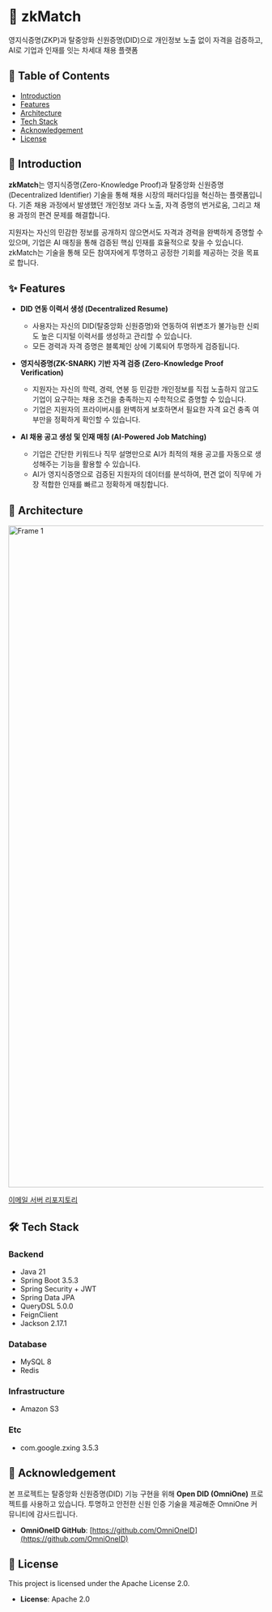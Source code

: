 # 🚀 zkMatch

영지식증명(ZKP)과 탈중앙화 신원증명(DID)으로 개인정보 노출 없이 자격을 검증하고, AI로 기업과 인재를 잇는 차세대 채용 플랫폼

## 📖 Table of Contents

  - [Introduction](https://www.google.com/search?q=%23introduction)
  - [Features](https://www.google.com/search?q=%23features)
  - [Architecture](https://www.google.com/search?q=%23Architecture)
  - [Tech Stack](https://www.google.com/search?q=%23tech-stack)
  - [Acknowledgement](https://www.google.com/search?q=%23acknowledgement)
  - [License](https://www.google.com/search?q=%23license)

## 🌟 Introduction

**zkMatch**는 영지식증명(Zero-Knowledge Proof)과 탈중앙화 신원증명(Decentralized Identifier) 기술을 통해 채용 시장의 패러다임을 혁신하는 플랫폼입니다. 기존 채용 과정에서 발생했던 개인정보 과다 노출, 자격 증명의 번거로움, 그리고 채용 과정의 편견 문제를 해결합니다.

지원자는 자신의 민감한 정보를 공개하지 않으면서도 자격과 경력을 완벽하게 증명할 수 있으며, 기업은 AI 매칭을 통해 검증된 핵심 인재를 효율적으로 찾을 수 있습니다. zkMatch는 기술을 통해 모든 참여자에게 투명하고 공정한 기회를 제공하는 것을 목표로 합니다.

## ✨ Features

  - **DID 연동 이력서 생성 (Decentralized Resume)**

      - 사용자는 자신의 DID(탈중앙화 신원증명)와 연동하여 위변조가 불가능한 신뢰도 높은 디지털 이력서를 생성하고 관리할 수 있습니다.
      - 모든 경력과 자격 증명은 블록체인 상에 기록되어 투명하게 검증됩니다.

  - **영지식증명(ZK-SNARK) 기반 자격 검증 (Zero-Knowledge Proof Verification)**

      - 지원자는 자신의 학력, 경력, 연봉 등 민감한 개인정보를 직접 노출하지 않고도 기업이 요구하는 채용 조건을 충족하는지 수학적으로 증명할 수 있습니다.
      - 기업은 지원자의 프라이버시를 완벽하게 보호하면서 필요한 자격 요건 충족 여부만을 정확하게 확인할 수 있습니다.

  - **AI 채용 공고 생성 및 인재 매칭 (AI-Powered Job Matching)**

      - 기업은 간단한 키워드나 직무 설명만으로 AI가 최적의 채용 공고를 자동으로 생성해주는 기능을 활용할 수 있습니다.
      - AI가 영지식증명으로 검증된 지원자의 데이터를 분석하여, 편견 없이 직무에 가장 적합한 인재를 빠르고 정확하게 매칭합니다.
   
## 📐 Architecture

<img width="2285" height="1308" alt="Frame 1" src="https://github.com/user-attachments/assets/c3e58080-c9c8-4dc2-9cb2-77230bfd1bdf" />

[이메일 서버 리포지토리](https://github.com/PH5555/zkMatch-email-server)

## 🛠️ Tech Stack

### Backend

  - Java 21
  - Spring Boot 3.5.3
  - Spring Security + JWT
  - Spring Data JPA
  - QueryDSL 5.0.0
  - FeignClient
  - Jackson 2.17.1

### Database

  - MySQL 8
  - Redis

### Infrastructure

  - Amazon S3

### Etc

  - com.google.zxing 3.5.3

## 🙏 Acknowledgement

본 프로젝트는 탈중앙화 신원증명(DID) 기능 구현을 위해 **Open DID (OmniOne)** 프로젝트를 사용하고 있습니다. 투명하고 안전한 신원 인증 기술을 제공해준 OmniOne 커뮤니티에 감사드립니다.

  - **OmniOneID GitHub**: [https://github.com/OmniOneID](https://github.com/OmniOneID)

## 📜 License

This project is licensed under the Apache License 2.0.

  - **License**: Apache 2.0
